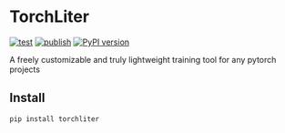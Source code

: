 # TorchLiter
[![test](https://github.com/ChenchaoZhao/TorchLiter/actions/workflows/lint-test.yaml/badge.svg)](https://github.com/ChenchaoZhao/TorchLiter/actions/workflows/lint-test.yaml)
[![publish](https://github.com/ChenchaoZhao/TorchLiter/actions/workflows/publish.yaml/badge.svg)](https://github.com/ChenchaoZhao/TorchLiter/actions/workflows/publish.yaml)
[![PyPI version](https://pypip.in/v/torchliter/badge.png)](https://pypi.python.org/pypi/torchliter)

A freely customizable and truly lightweight training tool for any pytorch projects
## Install
```
pip install torchliter
```
